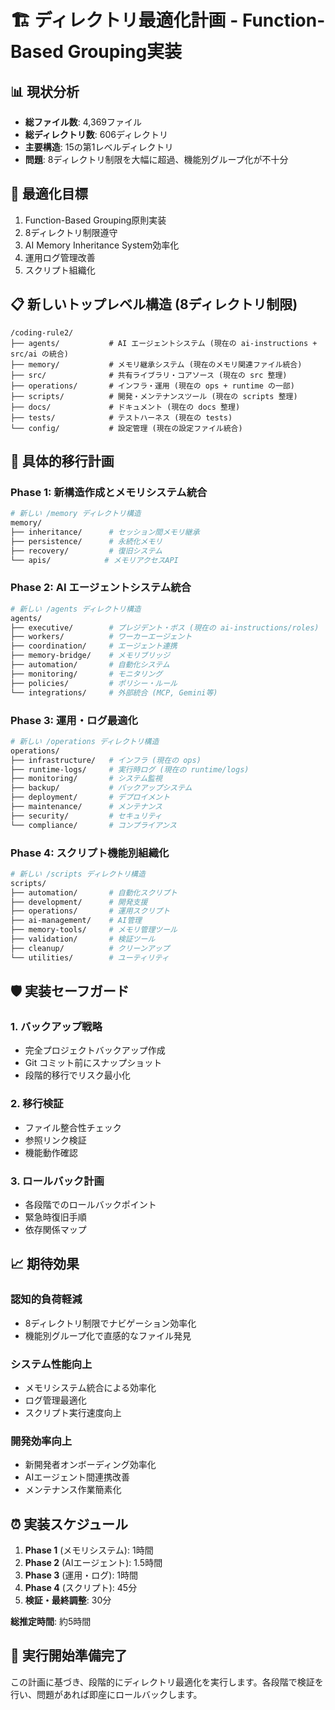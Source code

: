 # 🏗️ ディレクトリ最適化計画 - Function-Based Grouping実装

## 📊 現状分析
- **総ファイル数**: 4,369ファイル
- **総ディレクトリ数**: 606ディレクトリ
- **主要構造**: 15の第1レベルディレクトリ
- **問題**: 8ディレクトリ制限を大幅に超過、機能別グループ化が不十分

## 🎯 最適化目標
1. Function-Based Grouping原則実装
2. 8ディレクトリ制限遵守
3. AI Memory Inheritance System効率化
4. 運用ログ管理改善
5. スクリプト組織化

## 📋 新しいトップレベル構造 (8ディレクトリ制限)

```
/coding-rule2/
├── agents/           # AI エージェントシステム (現在の ai-instructions + src/ai の統合)
├── memory/           # メモリ継承システム (現在のメモリ関連ファイル統合)
├── src/              # 共有ライブラリ・コアソース (現在の src 整理)
├── operations/       # インフラ・運用 (現在の ops + runtime の一部)
├── scripts/          # 開発・メンテナンスツール (現在の scripts 整理)
├── docs/             # ドキュメント (現在の docs 整理)
├── tests/            # テストハーネス (現在の tests)
└── config/           # 設定管理 (現在の設定ファイル統合)
```

## 🔄 具体的移行計画

### Phase 1: 新構造作成とメモリシステム統合
```bash
# 新しい /memory ディレクトリ構造
memory/
├── inheritance/      # セッション間メモリ継承
├── persistence/      # 永続化メモリ
├── recovery/         # 復旧システム
└── apis/            # メモリアクセスAPI
```

### Phase 2: AI エージェントシステム統合
```bash
# 新しい /agents ディレクトリ構造
agents/
├── executive/        # プレジデント・ボス (現在の ai-instructions/roles)
├── workers/          # ワーカーエージェント
├── coordination/     # エージェント連携
├── memory-bridge/    # メモリブリッジ
├── automation/       # 自動化システム
├── monitoring/       # モニタリング
├── policies/         # ポリシー・ルール
└── integrations/     # 外部統合 (MCP, Gemini等)
```

### Phase 3: 運用・ログ最適化
```bash
# 新しい /operations ディレクトリ構造
operations/
├── infrastructure/   # インフラ (現在の ops)
├── runtime-logs/     # 実行時ログ (現在の runtime/logs)
├── monitoring/       # システム監視
├── backup/           # バックアップシステム
├── deployment/       # デプロイメント
├── maintenance/      # メンテナンス
├── security/         # セキュリティ
└── compliance/       # コンプライアンス
```

### Phase 4: スクリプト機能別組織化
```bash
# 新しい /scripts ディレクトリ構造
scripts/
├── automation/       # 自動化スクリプト
├── development/      # 開発支援
├── operations/       # 運用スクリプト
├── ai-management/    # AI管理
├── memory-tools/     # メモリ管理ツール
├── validation/       # 検証ツール
├── cleanup/          # クリーンアップ
└── utilities/        # ユーティリティ
```

## 🛡️ 実装セーフガード

### 1. バックアップ戦略
- 完全プロジェクトバックアップ作成
- Git コミット前にスナップショット
- 段階的移行でリスク最小化

### 2. 移行検証
- ファイル整合性チェック
- 参照リンク検証
- 機能動作確認

### 3. ロールバック計画
- 各段階でのロールバックポイント
- 緊急時復旧手順
- 依存関係マップ

## 📈 期待効果

### 認知的負荷軽減
- 8ディレクトリ制限でナビゲーション効率化
- 機能別グループ化で直感的なファイル発見

### システム性能向上
- メモリシステム統合による効率化
- ログ管理最適化
- スクリプト実行速度向上

### 開発効率向上
- 新開発者オンボーディング効率化
- AIエージェント間連携改善
- メンテナンス作業簡素化

## ⏰ 実装スケジュール

1. **Phase 1** (メモリシステム): 1時間
2. **Phase 2** (AIエージェント): 1.5時間  
3. **Phase 3** (運用・ログ): 1時間
4. **Phase 4** (スクリプト): 45分
5. **検証・最終調整**: 30分

**総推定時間**: 約5時間

## 🚀 実行開始準備完了

この計画に基づき、段階的にディレクトリ最適化を実行します。各段階で検証を行い、問題があれば即座にロールバックします。
